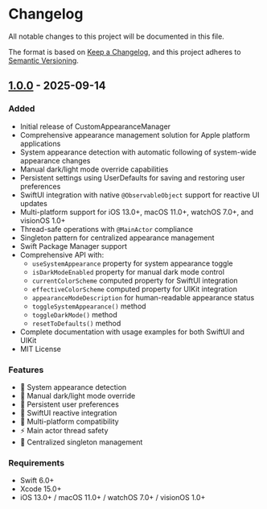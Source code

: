 # Changelog

All notable changes to this project will be documented in this file.

The format is based on [Keep a Changelog](https://keepachangelog.com/en/1.0.0/),
and this project adheres to [Semantic Versioning](https://semver.org/spec/v2.0.0.html).

## [1.0.0] - 2025-09-14

### Added
- Initial release of CustomAppearanceManager
- Comprehensive appearance management solution for Apple platform applications
- System appearance detection with automatic following of system-wide appearance changes
- Manual dark/light mode override capabilities
- Persistent settings using UserDefaults for saving and restoring user preferences
- SwiftUI integration with native `@ObservableObject` support for reactive UI updates
- Multi-platform support for iOS 13.0+, macOS 11.0+, watchOS 7.0+, and visionOS 1.0+
- Thread-safe operations with `@MainActor` compliance
- Singleton pattern for centralized appearance management
- Swift Package Manager support
- Comprehensive API with:
  - `useSystemAppearance` property for system appearance toggle
  - `isDarkModeEnabled` property for manual dark mode control
  - `currentColorScheme` computed property for SwiftUI integration
  - `effectiveColorScheme` computed property for UIKit integration
  - `appearanceModeDescription` for human-readable appearance status
  - `toggleSystemAppearance()` method
  - `toggleDarkMode()` method
  - `resetToDefaults()` method
- Complete documentation with usage examples for both SwiftUI and UIKit
- MIT License

### Features
- 🎨 System appearance detection
- 🌙 Manual dark/light mode override
- 💾 Persistent user preferences
- 🔄 SwiftUI reactive integration
- 📱 Multi-platform compatibility
- ⚡ Main actor thread safety
- 🎯 Centralized singleton management

### Requirements
- Swift 6.0+
- Xcode 15.0+
- iOS 13.0+ / macOS 11.0+ / watchOS 7.0+ / visionOS 1.0+

[1.0.0]: https://github.com/nothing-to-add/apple-custom-appearance-manager/releases/tag/1.0.0
